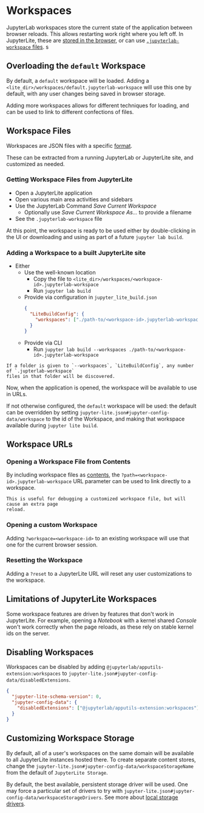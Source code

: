 # Workspaces

JupyterLab workspaces store the current state of the application between browser
reloads. This allows restarting work right where you left off. In JupyterLite, these are
[stored in the browser](#customizing-workspace-storage), or can use
[`.jupyterlab-workspace` files](#workspace-files). s

## Overloading the `default` Workspace

By default, a `default` workspace will be loaded. Adding a
`<lite_dir>/workspaces/default.jupyterlab-workspace` will use this one by default, with
any user changes being saved in browser storage.

Adding more workspaces allows for different techniques for loading, and can be used to
link to different confections of files.

## Workspace Files

Workspaces are JSON files with a specific [format][workspaces-file-format].

These can be extracted from a running JupyterLab or JupyterLite site, and customized as
needed.

[workspaces-file-format]:
  https://jupyterlab.readthedocs.io/en/stable/user/urls.html#workspace-file-format

### Getting Workspace Files from JupyterLite

- Open a JupyterLite application
- Open various main area activities and sidebars
- Use the JupyterLab Command _Save Current Workspace_
  - Optionally use _Save Current Workspace As..._ to provide a filename
- See the `.jupyterlab-workspace` file

At this point, the workspace is ready to be used either by double-clicking in the UI or
downloading and using as part of a future `jupyter lab build`.

### Adding a Workspace to a built JupyterLite site

- Either
  - Use the well-known location
    - Copy the file to `<lite_dir>/workspaces/<workspace-id>.jupyterlab-workspace`
    - Run `jupyter lab build`
  - Provide via configuration in `jupyter_lite_build.json`
    ```json
    {
      "LiteBuildConfig": {
        "workspaces": ["./path-to/<workspace-id>.jupyterlab-workspace"]
      }
    }
    ```
  - Provide via CLI
    - Run `jupyter lab build --workspaces ./path-to/<workspace-id>.jupyterlab-workspace`

```{note}
If a folder is given to `--workspaces`, `LiteBuildConfig`, any number of `.jupterlab-workspace`
files in that folder will be discovered.
```

Now, when the application is opened, the workspace will be available to use in URLs.

If not otherwise configured, the `default` workspace will be used: the default can be
overridden by setting `jupyter-lite.json#jupyter-config-data/workspace` to the id of the
Workspace, and making that workspace available during `jupyter lite build`.

## Workspace URLs

### Opening a Workspace File from Contents

By including workspace files as [contents](../content/files.md), the
`?path=<workspace-id>.jupyterlab-workspace` URL parameter can be used to link directly
to a workspace.

```{note}
This is useful for debugging a customized workspace file, but will cause an extra page
reload.
```

### Opening a custom Workspace

Adding `?workspace=<workspace-id>` to an existing workspace will use that one for the
current browser session.

### Resetting the Workspace

Adding a `?reset` to a JupyterLite URL will reset any user customizations to the
workspace.

## Limitations of JupyterLite Workspaces

Some workspace features are driven by features that don't work in JupyterLite. For
example, opening a _Notebook_ with a kernel shared _Console_ won't work correctly when
the page reloads, as these rely on stable kernel ids on the server.

## Disabling Workspaces

Workspaces can be disabled by adding `@jupyterlab/apputils-extension:workspaces` to
`jupyter-lite.json#jupyter-config-data/disabledExtensions`.

```json
{
  "jupyter-lite-schema-version": 0,
  "jupyter-config-data": {
    "disabledExtensions": ["@jupyterlab/apputils-extension:workspaces"]
  }
}
```

## Customizing Workspace Storage

By default, all of a user's workspaces on the same domain will be available to all
JupyterLite instances hosted there. To create separate content stores, change the
`jupyter-lite.json#jupyter-config-data/workspaceStorageName` from the default of
`JupyterLite Storage`.

By default, the best available, persistent storage driver will be used. One may force a
particular set of drivers to try with
`jupyter-lite.json#jupyter-config-data/workspaceStorageDrivers`. See more about
[local storage drivers](../configure/storage.md#local-storage-drivers).
